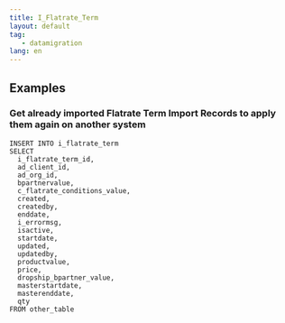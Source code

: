 ```yaml
---
title: I_Flatrate_Term
layout: default
tag: 
   - datamigration
lang: en
---
```


## Examples

### Get already imported Flatrate Term Import Records to apply them again on another system
```
INSERT INTO i_flatrate_term 
SELECT
  i_flatrate_term_id,
  ad_client_id,
  ad_org_id,
  bpartnervalue,
  c_flatrate_conditions_value,
  created,
  createdby,
  enddate,
  i_errormsg,
  isactive,
  startdate,
  updated,
  updatedby,
  productvalue,
  price,
  dropship_bpartner_value,
  masterstartdate,
  masterenddate,
  qty
FROM other_table


```
